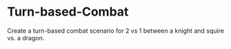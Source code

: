 # Turn-based-Combat
Create a turn-based combat scenario for 2 vs 1 between a knight and squire vs. a dragon.
